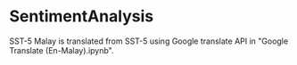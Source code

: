 # SentimentAnalysis

SST-5 Malay is translated from SST-5 using Google translate API in "Google Translate (En-Malay).ipynb".
